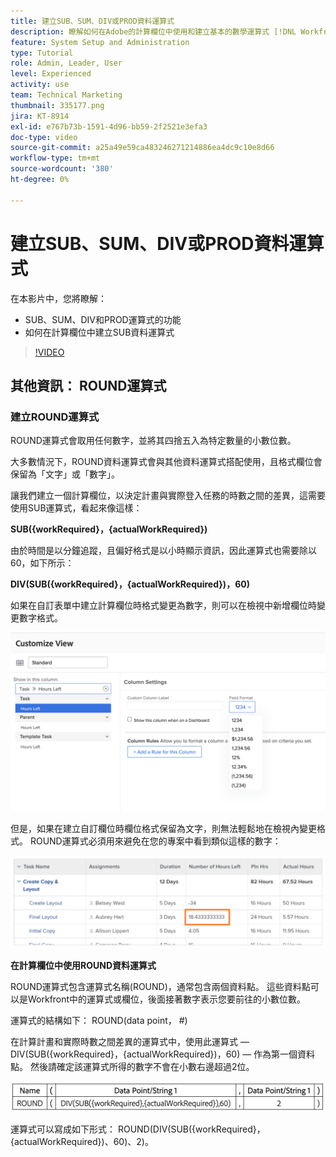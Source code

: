 ```yaml
---
title: 建立SUB、SUM、DIV或PROD資料運算式
description: 瞭解如何在Adobe的計算欄位中使用和建立基本的數學運算式 [!DNL Workfront].
feature: System Setup and Administration
type: Tutorial
role: Admin, Leader, User
level: Experienced
activity: use
team: Technical Marketing
thumbnail: 335177.png
jira: KT-8914
exl-id: e767b73b-1591-4d96-bb59-2f2521e3efa3
doc-type: video
source-git-commit: a25a49e59ca483246271214886ea4dc9c10e8d66
workflow-type: tm+mt
source-wordcount: '380'
ht-degree: 0%

---
```


# 建立SUB、SUM、DIV或PROD資料運算式

在本影片中，您將瞭解：

* SUB、SUM、DIV和PROD運算式的功能
* 如何在計算欄位中建立SUB資料運算式

>[!VIDEO](https://video.tv.adobe.com/v/335177/?quality=12&learn=on)

## 其他資訊： ROUND運算式

### 建立ROUND運算式

ROUND運算式會取用任何數字，並將其四捨五入為特定數量的小數位數。

大多數情況下，ROUND資料運算式會與其他資料運算式搭配使用，且格式欄位會保留為「文字」或「數字」。

讓我們建立一個計算欄位，以決定計畫與實際登入任務的時數之間的差異，這需要使用SUB運算式，看起來像這樣：

**SUB({workRequired}，{actualWorkRequired})**

由於時間是以分鐘追蹤，且偏好格式是以小時顯示資訊，因此運算式也需要除以60，如下所示：

**DIV(SUB({workRequired}，{actualWorkRequired})，60)**

如果在自訂表單中建立計算欄位時格式變更為數字，則可以在檢視中新增欄位時變更數字格式。

![具有使用率報告的工作負載平衡器](assets/round01.png)

但是，如果在建立自訂欄位時欄位格式保留為文字，則無法輕鬆地在檢視內變更格式。 ROUND運算式必須用來避免在您的專案中看到類似這樣的數字：

![具有使用率報告的工作負載平衡器](assets/round02.png)

<b>在計算欄位中使用ROUND資料運算式</b>

ROUND運算式包含運算式名稱(ROUND)，通常包含兩個資料點。 這些資料點可以是Workfront中的運算式或欄位，後面接著數字表示您要前往的小數位數。

運算式的結構如下： ROUND(data point， #)

在計算計畫和實際時數之間差異的運算式中，使用此運算式 — DIV(SUB({workRequired}，{actualWorkRequired})，60) — 作為第一個資料點。 然後請確定該運算式所得的數字不會在小數右邊超過2位。

![具有使用率報告的工作負載平衡器](assets/round03.png)

運算式可以寫成如下形式： ROUND(DIV(SUB({workRequired}，{actualWorkRequired})、60)、2)。

